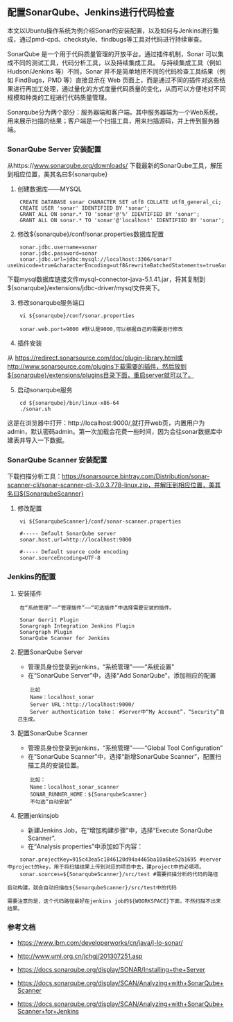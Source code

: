 ## 配置SonarQube、Jenkins进行代码检查

本文以Ubuntu操作系统为例介绍Sonar的安装配置，以及如何与Jenkins进行集成，通过pmd-cpd、checkstyle、findbugs等工具对代码进行持续审查。

SonarQube 是一个用于代码质量管理的开放平台。通过插件机制，Sonar 可以集成不同的测试工具，代码分析工具，以及持续集成工具。
与持续集成工具（例如 Hudson/Jenkins 等）不同，Sonar 并不是简单地把不同的代码检查工具结果（例如 FindBugs，PMD 等）直接显示在 Web 页面上，而是通过不同的插件对这些结果进行再加工处理，通过量化的方式度量代码质量的变化，从而可以方便地对不同规模和种类的工程进行代码质量管理。

Sonarqube分为两个部分：服务器端和客户端。其中服务器端为一个Web系统，用来展示扫描的结果；客户端是一个扫描工具，用来扫描源码，并上传到服务器端。

### SonarQube Server 安装配置

从https://www.sonarqube.org/downloads/ 下载最新的SonarQube工具，解压到相应位置，美其名曰${sonarqube}

1. 创建数据库——MYSQL

```
    CREATE DATABASE sonar CHARACTER SET utf8 COLLATE utf8_general_ci;
    CREATE USER 'sonar' IDENTIFIED BY 'sonar';
    GRANT ALL ON sonar.* TO 'sonar'@'%' IDENTIFIED BY 'sonar';
    GRANT ALL ON sonar.* TO 'sonar'@'localhost' IDENTIFIED BY 'sonar';
```

2. 修改${sonarqube}/conf/sonar.properties数据库配置
```
    sonar.jdbc.username=sonar
    sonar.jdbc.password=sonar
    sonar.jdbc.url=jdbc:mysql://localhost:3306/sonar?useUnicode=true&characterEncoding=utf8&rewriteBatchedStatements=true&useConfigs=maxPerformance&useSSL=false
``` 
下载mysql数据库链接文件mysql-connector-java-5.1.41.jar，将其复制到${sonarqube}/extensions/jdbc-driver/mysql文件夹下。
    
3. 修改sonarqube服务端口
```    
    vi ${sonarqube}/conf/sonar.properties
    
    sonar.web.port=9000 #默认是9000,可以根据自己的需要进行修改
```
4. 插件安装

从 https://redirect.sonarsource.com/doc/plugin-library.html或http://www.sonarsource.com/plugins下载需要的插件，然后放到${sonarqube}/extensions/plugins目录下面，重启server就可以了。

    
5. 启动sonarqube服务
```    
    cd ${sonarqube}/bin/linux-x86-64
    ./sonar.sh
```    

这是在浏览器中打开：http://localhost:9000/,就打开web页，内置用户为admin，默认密码admin。第一次加载会花费一些时间，因为会往sonar数据库中建表并导入一下数据。
    

### SonarQube Scanner 安装配置

下载扫描分析工具：https://sonarsource.bintray.com/Distribution/sonar-scanner-cli/sonar-scanner-cli-3.0.3.778-linux.zip，并解压到相应位置，美其名曰${SonarqubeScanner}

1. 修改配置
```    
    vi ${SonarqubeScanner}/conf/sonar-scanner.properties

    #----- Default SonarQube server
    sonar.host.url=http://localhost:9000

    #----- Default source code encoding
    sonar.sourceEncoding=UTF-8
```
    

### Jenkins的配置
1. 安装插件
```
    在“系统管理”——“管理插件”——“可选插件”中选择需要安装的插件。
    
    Sonar Gerrit Plugin
    Sonargraph Integration Jenkins Plugin
    Sonargraph Plugin
    SonarQube Scanner for Jenkins
```    
2. 配置SonarQube Server
    + 管理员身份登录到jenkins，“系统管理”——“系统设置”
    + 在“SonarQube Server”中，选择“Add SonarQube”，添加相应的配置
    ```    
        比如
        Name：localhost_sonar
        Server URL：http://localhost:9000/
        Server authentication toke： #Server中“My Account”，“Security”自己生成。
    ```

3. 配置SonarQube Scanner
    
    + 管理员身份登录到jenkins，“系统管理”——“Global Tool Configuration”
    + 在“SonarQube Scanner”中，选择“新增SonarQube Scanner”，配置扫描工具的安装位置。
    ```    
        比如：
        Name：localhost_sonar_scanner
        SONAR_RUNNER_HOME：${SonarqubeScanner}
        不勾选“自动安装”
    ```

4. 配置jenkinsjob
    + 新建Jenkins Job，在“增加构建步骤”中，选择“Execute SonarQube Scanner”.
    + 在“Analysis properties”中添加如下内容：
``` 
    sonar.projectKey=915c43ea5c1846120d94a4465ba10a6be52b1695 #server中project的key，用于将扫描结果上传到对应的项目中去，建project中的必填项。
    sonar.sources=${SonarqubeScanner}/src/test #需要扫描分析的代码的路径
```
    启动构建，就会自动扫描在${SonarqubeScanner}/src/test中的代码
        
    需要注意的是，这个代码路径最好在jenkins job的${WOORKSPACE}下面，不然扫描不出来结果。


### 参考文档

+ https://www.ibm.com/developerworks/cn/java/j-lo-sonar/
+ http://www.uml.org.cn/jchgj/201307251.asp

+ https://docs.sonarqube.org/display/SONAR/Installing+the+Server
+ https://docs.sonarqube.org/display/SCAN/Analyzing+with+SonarQube+Scanner
+ https://docs.sonarqube.org/display/SCAN/Analyzing+with+SonarQube+Scanner+for+Jenkins